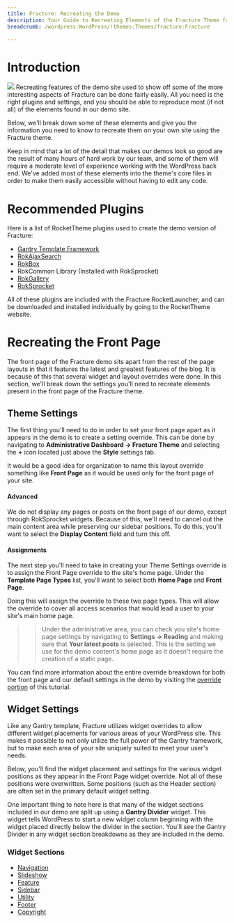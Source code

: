 ```yaml
---
title: Fracture: Recreating the Demo
description: Your Guide to Recreating Elements of the Fracture Theme for WordPress
breadcrumb: /wordpress:WordPress/!themes:Themes/fracture:Fracture

---
```


Introduction
=====
![][Fracture]
Recreating features of the demo site used to show off some of the more interesting aspects of Fracture can be done fairly easily. All you need is the right plugins and settings, and you should be able to reproduce most (if not all) of the elements found in our demo site. 

Below, we'll break down some of these elements and give you the information you need to know to recreate them on your own site using the Fracture theme.

Keep in mind that a lot of the detail that makes our demos look so good are the result of many hours of hard work by our team, and some of them will require a moderate level of experience working with the WordPress back end. We've added most of these elements into the theme's core files in order to make them easily accessible without having to edit any code.

Recommended Plugins
=====
Here is a list of RocketTheme plugins used to create the demo version of Fracture:

* [Gantry Template Framework][gantry]
* [RokAjaxSearch][rokajaxsearch]
* [RokBox][rokbox]
* RokCommon Library (Installed with RokSprocket)
* [RokGallery][rokgallery]
* [RokSprocket][roksprocket]

All of these plugins are included with the Fracture RocketLauncher, and can be downloaded and installed individually by going to the RocketTheme website.

Recreating the Front Page
=====
The front page of the Fracture demo sits apart from the rest of the page layouts in that it features the latest and greatest features of the blog. It is because of this that several widget and layout overrides were done. In this section, we'll break down the settings you'll need to recreate elements present in the front page of the Fracture theme.

Theme Settings
-----
The first thing you'll need to do in order to set your front page apart as it appears in the demo is to create a setting override. This can be done by navigating to **Administrative Dashboard -> Fracture Theme** and selecting the **+** icon located just above the **Style** settings tab. 

It would be a good idea for organization to name this layout override something like **Front Page** as it would be used only for the front page of your site.

#### Advanced
We do not display any pages or posts on the front page of our demo, except through RokSprocket widgets. Because of this, we'll need to cancel out the main content area while preserving our sidebar positions. To do this, you'll want to select the **Display Content** field and turn this off.

#### Assignments
The next step you'll need to take in creating your Theme Settings override is to assign the Front Page override to the site's home page. Under the **Template Page Types** list, you'll want to select both **Home Page** and **Front Page**.

Doing this will assign the override to these two page types. This will allow the override to cover all access scenarios that would lead a user to your site's main home page.

>> Under the administrative area, you can check you site's home page settings by navigating to **Settings -> Reading** and making sure that **Your latest posts** is selected. This is the setting we use for the demo content's home page as it doesn't require the creation of a static page.

You can find more information about the entire override breakdown for both the front page and our default settings in the demo by visiting the [override portion][demooverride] of this tutorial.

Widget Settings
-----
Like any Gantry template, Fracture utilizes widget overrides to allow different widget placements for various areas of your WordPress site. This makes it possible to not only utilize the full power of the Gantry framework, but to make each area of your site uniquely suited to meet your user's needs.

Below, you'll find the widget placement and settings for the various widget positions as they appear in the Front Page widget override. Not all of these positions were overwritten. Some positions (such as the Header section) are often set in the primary default widget setting.

One important thing to note here is that many of the widget sections included in our demo are split up using a **Gantry Divider** widget. This widget tells WordPress to start a new widget column beginning with the widget placed directly below the divider in the section. You'll see the Gantry Divider in any widget section breakdowns as they are included in the demo.

### Widget Sections

* [Navigation][navigation]
* [Slideshow][slideshow]
* [Feature][feature]
* [Sidebar][sidebar]
* [Utility][utility]
* [Footer][footer]
* [Copyright][copyright]

[gantry]: http://gantry-framework.org/download
[rokajaxsearch]: http://www.rockettheme.com/wordpress-downloads/plugins/free/2624-rokajaxsearch
[rokbox]: http://www.rockettheme.com/wordpress-downloads/plugins/free/2625-rokbox
[roksprocket]: http://www.rockettheme.com/wordpress-downloads/plugins/free/3228-roksprocket
[fracture]: assets/wp_fracture.jpg
[roksprocket]: http://www.rockettheme.com/extensions-joomla/roksprocket
[rokgallery]: http://www.rockettheme.com/extensions-joomla/rokgallery
[faq]: faq.md
[menu]: ../../start/menu.md
[override]: http://gantry-framework.org/documentation/wordpress/configure/
[navigation]: demo_navigation.md
[slideshow]: demo_showcase.md
[feature]: demo_feature.md
[sidebar]: demo_slideshow.md
[utility]: demo_utility.md
[footer]: demo_footer.md
[copyright]: demo_copyright.md
[demooverride]: demo_override.md